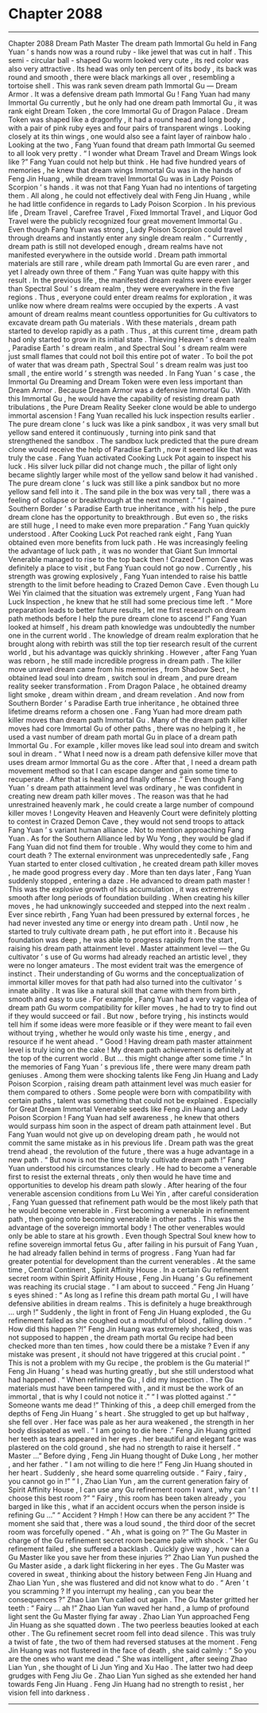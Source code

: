 
# Chapter 2088


---

Chapter 2088 Dream Path Master
The dream path Immortal Gu held in Fang Yuan ’ s hands now was a round ruby - like jewel that was cut in half .
This semi - circular ball - shaped Gu worm looked very cute , its red color was also very attractive .
Its head was only ten percent of its body , its back was round and smooth , there were black markings all over , resembling a tortoise shell .
This was rank seven dream path Immortal Gu — Dream Armor .
It was a defensive dream path Immortal Gu !
Fang Yuan had many Immortal Gu currently , but he only had one dream path Immortal Gu , it was rank eight Dream Token , the core Immortal Gu of Dragon Palace .
Dream Token was shaped like a dragonfly , it had a round head and long body , with a pair of pink ruby eyes and four pairs of transparent wings . Looking closely at its thin wings , one would also see a faint layer of rainbow halo .
Looking at the two , Fang Yuan found that dream path Immortal Gu seemed to all look very pretty .
“ I wonder what Dream Travel and Dream Wings look like ?” Fang Yuan could not help but think .
He had five hundred years of memories , he knew that dream wings Immortal Gu was in the hands of Feng Jin Huang , while dream travel Immortal Gu was in Lady Poison Scorpion ’ s hands .
it was not that Fang Yuan had no intentions of targeting them .
All along , he could not effectively deal with Feng Jin Huang , while he had little confidence in regards to Lady Poison Scorpion .
In his previous life , Dream Travel , Carefree Travel , Fixed Immortal Travel , and Liquor God Travel were the publicly recognized four great movement Immortal Gu . Even though Fang Yuan was strong , Lady Poison Scorpion could travel through dreams and instantly enter any single dream realm .
“ Currently , dream path is still not developed enough , dream realms have not manifested everywhere in the outside world . Dream path immortal materials are still rare , while dream path Immortal Gu are even rarer , and yet I already own three of them .” Fang Yuan was quite happy with this result .
In the previous life , the manifested dream realms were even larger than Spectral Soul ’ s dream realm , they were everywhere in the five regions .
Thus , everyone could enter dream realms for exploration , it was unlike now where dream realms were occupied by the experts .
A vast amount of dream realms meant countless opportunities for Gu cultivators to excavate dream path Gu materials . With these materials , dream path started to develop rapidly as a path .
Thus , at this current time , dream path had only started to grow in its initial state . Thieving Heaven ’ s dream realm , Paradise Earth ’ s dream realm , and Spectral Soul ’ s dream realm were just small flames that could not boil this entire pot of water .
To boil the pot of water that was dream path , Spectral Soul ’ s dream realm was just too small , the entire world ’ s strength was needed .
In Fang Yuan ’ s case , the Immortal Gu Dreaming and Dream Token were even less important than Dream Armor .
Because Dream Armor was a defensive Immortal Gu .
With this Immortal Gu , he would have the capability of resisting dream path tribulations , the Pure Dream Reality Seeker clone would be able to undergo immortal ascension !
Fang Yuan recalled his luck inspection results earlier .
The pure dream clone ’ s luck was like a pink sandbox , it was very small but yellow sand entered it continuously , turning into pink sand that strengthened the sandbox .
The sandbox luck predicted that the pure dream clone would receive the help of Paradise Earth , now it seemed like that was truly the case .
Fang Yuan activated Cooking Luck Pot again to inspect his luck .
His silver luck pillar did not change much , the pillar of light only became slightly larger while most of the yellow sand below it had vanished .
The pure dream clone ’ s luck was still like a pink sandbox but no more yellow sand fell into it . The sand pile in the box was very tall , there was a feeling of collapse or breakthrough at the next moment .”
“ I gained Southern Border ’ s Paradise Earth true inheritance , with his help , the pure dream clone has the opportunity to breakthrough . But even so , the risks are still huge , I need to make even more preparation .”
Fang Yuan quickly understood .
After Cooking Luck Pot reached rank eight , Fang Yuan obtained even more benefits from luck path .
He was increasingly feeling the advantage of luck path , it was no wonder that Giant Sun Immortal Venerable managed to rise to the top back then !
Crazed Demon Cave was definitely a place to visit , but Fang Yuan could not go now .
Currently , his strength was growing explosively , Fang Yuan intended to raise his battle strength to the limit before heading to Crazed Demon Cave .
Even though Lu Wei Yin claimed that the situation was extremely urgent , Fang Yuan had Luck Inspection , he knew that he still had some precious time left .
“ More preparation leads to better future results , let me first research on dream path methods before I help the pure dream clone to ascend !”
Fang Yuan looked at himself , his dream path knowledge was undoubtedly the number one in the current world .
The knowledge of dream realm exploration that he brought along with rebirth was still the top tier research result of the current world , but his advantage was quickly shrinking .
However , after Fang Yuan was reborn , he still made incredible progress in dream path .
The killer move unravel dream came from his memories , from Shadow Sect , he obtained lead soul into dream , switch soul in dream , and pure dream reality seeker transformation . From Dragon Palace , he obtained dreamy light smoke , dream within dream , and dream revelation . And now from Southern Border ’ s Paradise Earth true inheritance , he obtained three lifetime dreams reform a chosen one .
Fang Yuan had more dream path killer moves than dream path Immortal Gu .
Many of the dream path killer moves had core Immortal Gu of other paths , there was no helping it , he used a vast number of dream path mortal Gu in place of a dream path Immortal Gu . For example , killer moves like lead soul into dream and switch soul in dream .
“ What I need now is a dream path defensive killer move that uses dream armor Immortal Gu as the core . After that , I need a dream path movement method so that I can escape danger and gain some time to recuperate . After that is healing and finally offense .”
Even though Fang Yuan ’ s dream path attainment level was ordinary , he was confident in creating new dream path killer moves .
The reason was that he had unrestrained heavenly mark , he could create a large number of compound killer moves !
Longevity Heaven and Heavenly Court were definitely plotting to contest in Crazed Demon Cave , they would not send troops to attack Fang Yuan ’ s variant human alliance .
Not to mention approaching Fang Yuan .
As for the Southern Alliance led by Wu Yong , they would be glad if Fang Yuan did not find them for trouble . Why would they come to him and court death ?
The external environment was unprecedentedly safe , Fang Yuan started to enter closed cultivation , he created dream path killer moves , he made good progress every day .
More than ten days later , Fang Yuan suddenly stopped , entering a daze .
He advanced to dream path master !
This was the explosive growth of his accumulation , it was extremely smooth after long periods of foundation building . When creating his killer moves , he had unknowingly succeeded and stepped into the next realm .
Ever since rebirth , Fang Yuan had been pressured by external forces , he had never invested any time or energy into dream path .
Until now , he started to truly cultivate dream path , he put effort into it .
Because his foundation was deep , he was able to progress rapidly from the start , raising his dream path attainment level .
Master attainment level — the Gu cultivator ’ s use of Gu worms had already reached an artistic level , they were no longer amateurs .
The most evident trait was the emergence of instinct . Their understanding of Gu worms and the conceptualization of immortal killer moves for that path had also turned into the cultivator ’ s innate ability . It was like a natural skill that came with them from birth , smooth and easy to use .
For example , Fang Yuan had a very vague idea of dream path Gu worm compatibility for killer moves , he had to try to find out if they would succeed or fail . But now , before trying , his instincts would tell him if some ideas were more feasible or if they were meant to fail even without trying , whether he would only waste his time , energy , and resource if he went ahead .
“ Good ! Having dream path master attainment level is truly icing on the cake ! My dream path achievement is definitely at the top of the current world . But … this might change after some time .”
In the memories of Fang Yuan ’ s previous life , there were many dream path geniuses . Among them were shocking talents like Feng Jin Huang and Lady Poison Scorpion , raising dream path attainment level was much easier for them compared to others .
Some people were born with compatibility with certain paths , talent was something that could not be explained . Especially for Great Dream Immortal Venerable seeds like Feng Jin Huang and Lady Poison Scorpion !
Fang Yuan had self awareness , he knew that others would surpass him soon in the aspect of dream path attainment level .
But Fang Yuan would not give up on developing dream path , he would not commit the same mistake as in his previous life .
Dream path was the great trend ahead , the revolution of the future , there was a huge advantage in a new path .
“ But now is not the time to truly cultivate dream path !” Fang Yuan understood his circumstances clearly .
He had to become a venerable first to resist the external threats , only then would he have time and opportunities to develop his dream path slowly .
After hearing of the four venerable ascension conditions from Lu Wei Yin , after careful consideration , Fang Yuan guessed that refinement path would be the most likely path that he would become venerable in .
First becoming a venerable in refinement path , then going onto becoming venerable in other paths .
This was the advantage of the sovereign immortal body !
The other venerables would only be able to stare at his growth .
Even though Spectral Soul knew how to refine sovereign immortal fetus Gu , after failing in his pursuit of Fang Yuan , he had already fallen behind in terms of progress .
Fang Yuan had far greater potential for development than the current venerables .
At the same time , Central Continent , Spirit Affinity House .
In a certain Gu refinement secret room within Spirit Affinity House , Feng Jin Huang ’ s Gu refinement was reaching its crucial stage .
“ I am about to succeed .” Feng Jin Huang ’ s eyes shined : “ As long as I refine this dream path mortal Gu , I will have defensive abilities in dream realms . This is definitely a huge breakthrough … urgh !”
Suddenly , the light in front of Feng Jin Huang exploded , the Gu refinement failed as she coughed out a mouthful of blood , falling down .
“ How did this happen ?!” Feng Jin Huang was extremely shocked , this was not supposed to happen , the dream path mortal Gu recipe had been checked more than ten times , how could there be a mistake ?
Even if any mistake was present , it should not have triggered at this crucial point .
“ This is not a problem with my Gu recipe , the problem is the Gu material !” Feng Jin Huang ’ s head was hurting greatly , but she still understood what had happened .
“ When refining the Gu , I did my inspection . The Gu materials must have been tampered with , and it must be the work of an immortal , that is why I could not notice it .”
“ I was plotted against .”
“ Someone wants me dead !”
Thinking of this , a deep chill emerged from the depths of Feng Jin Huang ’ s heart .
She struggled to get up but halfway , she fell over .
Her face was pale as her aura weakened , the strength in her body dissipated as well .
“ I am going to die here .” Feng Jin Huang gritted her teeth as tears appeared in her eyes . her beautiful and elegant face was plastered on the cold ground , she had no strength to raise it herself .
“ Master …” Before dying , Feng Jin Huang thought of Duke Long , her mother , and her father .
“ I am not willing to die here !” Feng Jin Huang shouted in her heart .
Suddenly , she heard some quarreling outside .
“ Fairy , fairy , you cannot go in !”
“ I , Zhao Lian Yun , am the current generation fairy of Spirit Affinity House , I can use any Gu refinement room I want , why can ’ t I choose this best room ?”
“ Fairy , this room has been taken already , you barged in like this , what if an accident occurs when the person inside is refining Gu …”
“ Accident ? Hmph ! How can there be any accident ?” The moment she said that , there was a loud sound , the third door of the secret room was forcefully opened .
“ Ah , what is going on ?” The Gu Master in charge of the Gu refinement secret room became pale with shock .
“ Her Gu refinement failed , she suffered a backlash . Quickly give way , how can a Gu Master like you save her from these injuries ?” Zhao Lian Yun pushed the Gu Master aside , a dark light flickering in her eyes .
The Gu Master was covered in sweat , thinking about the history between Feng Jin Huang and Zhao Lian Yun , she was flustered and did not know what to do .
“ Aren ’ t you scramming ? If you interrupt my healing , can you bear the consequences ?” Zhao Lian Yun called out again .
The Gu Master gritted her teeth : “ Fairy … ah !”
Zhao Lian Yun waved her hand , a lump of profound light sent the Gu Master flying far away .
Zhao Lian Yun approached Feng Jin Huang as she squatted down .
The two peerless beauties looked at each other .
The Gu refinement secret room fell into dead silence .
This was truly a twist of fate , the two of them had reversed statuses at the moment .
Feng Jin Huang was not flustered in the face of death , she said calmly : “ So you are the ones who want me dead .”
She was intelligent , after seeing Zhao Lian Yun , she thought of Li Jun Ying and Xu Hao . The latter two had deep grudges with Feng Jiu Ge .
Zhao Lian Yun sighed as she extended her hand towards Feng Jin Huang .
Feng Jin Huang had no strength to resist , her vision fell into darkness .

---

